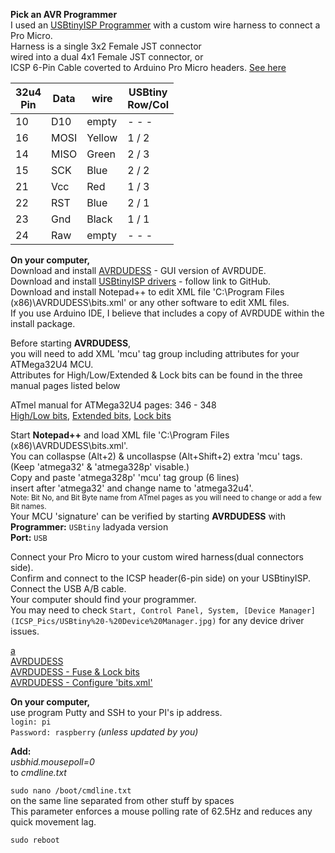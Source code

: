 **Pick an AVR Programmer**  
I used an [USBtinyISP Programmer](Pics/USBtinyISP%20Programmer.jpg) with a custom wire harness to connect a Pro Micro.  
Harness is a single 3x2 Female JST connector  
wired into a dual 4x1 Female JST connector, or  
ICSP 6-Pin Cable coverted to Arduino Pro Micro headers.
[See here](Pics/USBtinyISP-Programmer+DIY-Harness.jpg)  

32u4<br/>Pin |Data |wire   |USBtiny<br/>Row/Col
--- |---- |------ |--------
10  |D10  |empty  | - - -
16  |MOSI |Yellow | 1 / 2
14  |MISO |Green  | 2 / 3
15  |SCK  |Blue   | 2 / 2
21  |Vcc  |Red    | 1 / 3
22  |RST  |Blue   | 2 / 1
23  |Gnd  |Black  | 1 / 1
24  |Raw  |empty  | - - -



**On your computer,**  
Download and install [AVRDUDESS](https://blog.zakkemble.net/avrdudess-a-gui-for-avrdude/) - GUI version of AVRDUDE.  
Download and install [USBtinyISP drivers](https://learn.adafruit.com/usbtinyisp/download) - follow link to GitHub.   
Download and install Notepad++ to edit XML file 'C:\Program Files (x86)\AVRDUDESS\bits.xml' or any other software to edit XML files.  
If you use Arduino IDE, I believe that includes a copy of AVRDUDE within the install package. 

Before starting **AVRDUDESS**,  
you will need to add XML 'mcu' tag group including attributes for your ATMega32U4 MCU.  
Attributes for High/Low/Extended & Lock bits can be found in the three manual pages listed below  

ATmel manual for ATMega32U4 pages: 346 - 348  
[High/Low bits](ICSP_Pics/ATMega32U4%20-%20Fuse%20bits%20-%20High%20%26%20Low.jpg), 
[Extended bits](ICSP_Pics/ATMega32U4%20-%20Fuse%20bits%20-%20Extended.jpg), 
[Lock bits](ICSP_Pics/ATMega32U4%20-%20Lock%20bits.jpg)  

Start **Notepad++** and load XML file 'C:\Program Files (x86)\AVRDUDESS\bits.xml'.  
You can collaspse (Alt+2) & uncollaspse (Alt+Shift+2) extra 'mcu' tags.  
(Keep 'atmega32' & 'atmega328p' visable.)  
Copy and paste 'atmega328p' 'mcu' tag group (6 lines)  
insert after 'atmega32' and change name to 'atmega32u4'.  
<sub>Note: Bit No, and Bit Byte name from ATmel pages as you will need to change or add a few Bit names.</sub>  
Your MCU 'signature' can be verified by starting **AVRDUDESS** with  
**Programmer:** `USBtiny` ladyada version  
**Port:** `USB`  

Connect your Pro Micro to your custom wired harness(dual connectors side).  
Confirm and connect to the ICSP header(6-pin side) on your USBtinyISP.  
Connect the USB A/B cable.  
Your computer should find your programmer.  
You may need to check `Start, Control Panel, System, [Device Manager](ICSP_Pics/USBtiny%20-%20Device%20Manager.jpg)` for any device driver issues.

[a](ICSP_Pics/USBtiny%20-%20Device%20Manager.jpg)  
[AVRDUDESS](ICSP_Pics/AVRDUDESS.jpg)  
[AVRDUDESS - Fuse & Lock bits](ICSP_Pics/AVRDUDESS%20Fuse%20%26%20Lock%20Bits.jpg)  
[AVRDUDESS - Configure 'bits.xml'](ICSP_Pics/AVRDUDESS%20bits.xml%20file%20update%20for%20Fuse%20%26%20Lock%20Bits.jpg)  


**On your computer,**  
use program Putty and SSH to your PI's ip address.  
`login: pi`  
`Password: raspberry` *(unless updated by you)*  

**Add:**  
*usbhid.mousepoll=0*  
to *cmdline.txt*

`sudo nano /boot/cmdline.txt`  
on the same line separated from other stuff by spaces  
This parameter enforces a mouse polling rate of 62.5Hz and reduces any quick movement lag.  

`sudo reboot`

